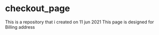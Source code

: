 # checkout_page
This is a repository that i created on 11 jun 2021
This page is designed for Billing address 
